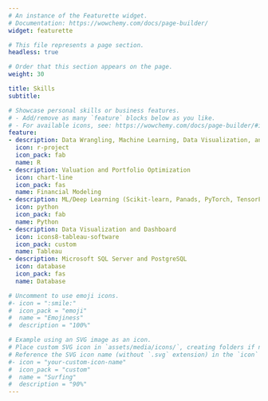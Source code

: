```yaml
---
# An instance of the Featurette widget.
# Documentation: https://wowchemy.com/docs/page-builder/
widget: featurette

# This file represents a page section.
headless: true

# Order that this section appears on the page.
weight: 30

title: Skills
subtitle:

# Showcase personal skills or business features.
# - Add/remove as many `feature` blocks below as you like.
# - For available icons, see: https://wowchemy.com/docs/page-builder/#icons
feature:
- description: Data Wrangling, Machine Learning, Data Visualization, and Dashboard
  icon: r-project
  icon_pack: fab
  name: R
- description: Valuation and Portfolio Optimization
  icon: chart-line
  icon_pack: fas
  name: Financial Modeling
- description: ML/Deep Learning (Scikit-learn, Panads, PyTorch, TensorFlow)
  icon: python
  icon_pack: fab
  name: Python
- description: Data Visualization and Dashboard
  icon: icons8-tableau-software
  icon_pack: custom
  name: Tableau
- description: Microsoft SQL Server and PostgreSQL
  icon: database
  icon_pack: fas
  name: Database

# Uncomment to use emoji icons.
#- icon = ":smile:"
#  icon_pack = "emoji"
#  name = "Emojiness"
#  description = "100%"  

# Example using an SVG image as an icon.
# Place custom SVG icon in `assets/media/icons/`, creating folders if necessary.
# Reference the SVG icon name (without `.svg` extension) in the `icon` field.
#- icon = "your-custom-icon-name"
#  icon_pack = "custom"
#  name = "Surfing"
#  description = "90%"
---
```

